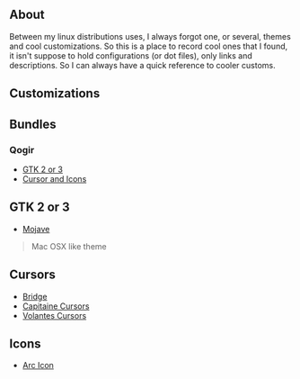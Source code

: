 ## About

Between my linux distributions uses, I always forgot one, or several, themes and cool customizations.
So this is a place to record cool ones that I found, it isn't suppose to hold configurations (or dot files), only links and descriptions. So I can always have a quick reference to cooler customs.

## Customizations

## Bundles

### Qogir

- [GTK 2 or 3](https://github.com/vinceliuice/Qogir-theme)
- [Cursor and Icons](https://github.com/vinceliuice/Qogir-icon-theme)

## GTK 2 or 3

- [Mojave](https://github.com/vinceliuice/Mojave-gtk-theme)

> Mac OSX like theme
 
## Cursors

- [Bridge](https://www.gnome-look.org/p/999983/)
- [Capitaine Cursors](https://www.gnome-look.org/p/1148692/)
- [Volantes Cursors](https://www.gnome-look.org/p/1356095/)
 
## Icons

- [Arc Icon](https://github.com/horst3180/arc-icon-theme)
